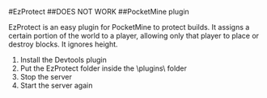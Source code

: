 #EzProtect
##DOES NOT WORK
##PocketMine plugin

EzProtect is an easy plugin for PocketMine to protect builds. It assigns a certain portion of the world to a player, allowing only that player to place or destroy blocks. It ignores height.

1. Install the Devtools plugin
2. Put the EzProtect folder inside the \plugins\ folder
3. Stop the server
4. Start the server again
